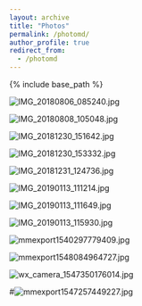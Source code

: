 ```yaml
---
layout: archive
title: "Photos"
permalink: /photomd/
author_profile: true
redirect_from:
  - /photomd
---
```


{% include base_path %}


![IMG_20180806_085240.jpg](https://upload-images.jianshu.io/upload_images/5650380-264ee31731ef9494.jpg?imageMogr2/auto-orient/strip%7CimageView2/2/w/1240)

![IMG_20180808_105048.jpg](https://upload-images.jianshu.io/upload_images/5650380-209715cb56361295.jpg?imageMogr2/auto-orient/strip%7CimageView2/2/w/1240)

![IMG_20181230_151642.jpg](https://upload-images.jianshu.io/upload_images/5650380-ef558cc59f8a383e.jpg?imageMogr2/auto-orient/strip%7CimageView2/2/w/1240)

![IMG_20181230_153332.jpg](https://upload-images.jianshu.io/upload_images/5650380-1c4530a83a8ed73b.jpg?imageMogr2/auto-orient/strip%7CimageView2/2/w/1240)

![IMG_20181231_124736.jpg](https://upload-images.jianshu.io/upload_images/5650380-3cf46a98cc0e035a.jpg?imageMogr2/auto-orient/strip%7CimageView2/2/w/1240)

![IMG_20190113_111214.jpg](https://upload-images.jianshu.io/upload_images/5650380-b606c279bab61932.jpg?imageMogr2/auto-orient/strip%7CimageView2/2/w/1240)

![IMG_20190113_111649.jpg](https://upload-images.jianshu.io/upload_images/5650380-5a5774f148b30dfe.jpg?imageMogr2/auto-orient/strip%7CimageView2/2/w/1240)

![IMG_20190113_115930.jpg](https://upload-images.jianshu.io/upload_images/5650380-1ccea4eedd24d5f7.jpg?imageMogr2/auto-orient/strip%7CimageView2/2/w/1240)

![mmexport1540297779409.jpg](https://upload-images.jianshu.io/upload_images/5650380-3a0e83ae2f4650f4.jpg?imageMogr2/auto-orient/strip%7CimageView2/2/w/1240)

![mmexport1548084964727.jpg](https://upload-images.jianshu.io/upload_images/5650380-54444cb698648c25.jpg?imageMogr2/auto-orient/strip%7CimageView2/2/w/1240)

![wx_camera_1547350176014.jpg](https://upload-images.jianshu.io/upload_images/5650380-eff39a67448d0e74.jpg?imageMogr2/auto-orient/strip%7CimageView2/2/w/1240)

#![mmexport1547257449227.jpg](https://upload-images.jianshu.io/upload_images/5650380-b1c2e22c93e07415.jpg?imageMogr2/auto-#orient/strip%7CimageView2/2/w/1240)
